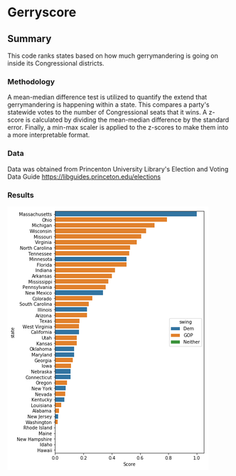 # Gerryscore

## Summary
This code ranks states based on how much gerrymandering is going on inside its Congressional districts. 

### Methodology
A mean-median difference test is utilized to quantify the extend that gerrymandering is happening within a state. This compares a party's statewide votes to the number of Congressional seats that it wins. A z-score is calculated by dividing the mean-median difference by the standard error. Finally, a min-max scaler is applied to the z-scores to make them into a more interpretable format.

### Data
Data was obtained from Princenton University Library's Election and Voting Data Guide
https://libguides.princeton.edu/elections 

### Results
![Results](https://github.com/nbucklin/gerryscore/blob/master/Bar%20Chart.png)

